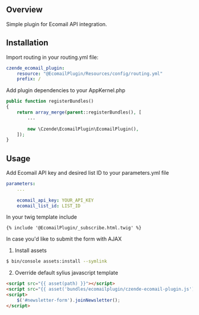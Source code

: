 ## Overview

Simple plugin for Ecomail API integration.

## Installation
Import routing in your routing.yml file:

```yml
czende_ecomail_plugin:
    resource: "@EcomailPlugin/Resources/config/routing.yml"
    prefix: /
```

Add plugin dependencies to your AppKernel.php

```php
public function registerBundles()
{
    return array_merge(parent::registerBundles(), [
        ...
        
        new \Czende\EcomailPlugin\EcomailPlugin(),
    ]);
}
```

## Usage

Add Ecomail API key and desired list ID to your parameters.yml file

```yml
parameters:
    ...
    
    ecomail_api_key: YOUR_API_KEY
    ecomail_list_id: LIST_ID
 ```

In your twig template include 

```twig
{% include '@EcomailPlugin/_subscribe.html.twig' %}
```

In case you'd like to submit the form with AJAX

1. Install assets  

```bash
$ bin/console assets:install --symlink
```

2. Override default sylius javascript template

```html
<script src="{{ asset(path) }}"></script>
<script src="{{ asset('bundles/ecomailplugin/czende-ecomail-plugin.js') }}"></script>
<script>
    $('#newsletter-form').joinNewsletter();
</script>
```
